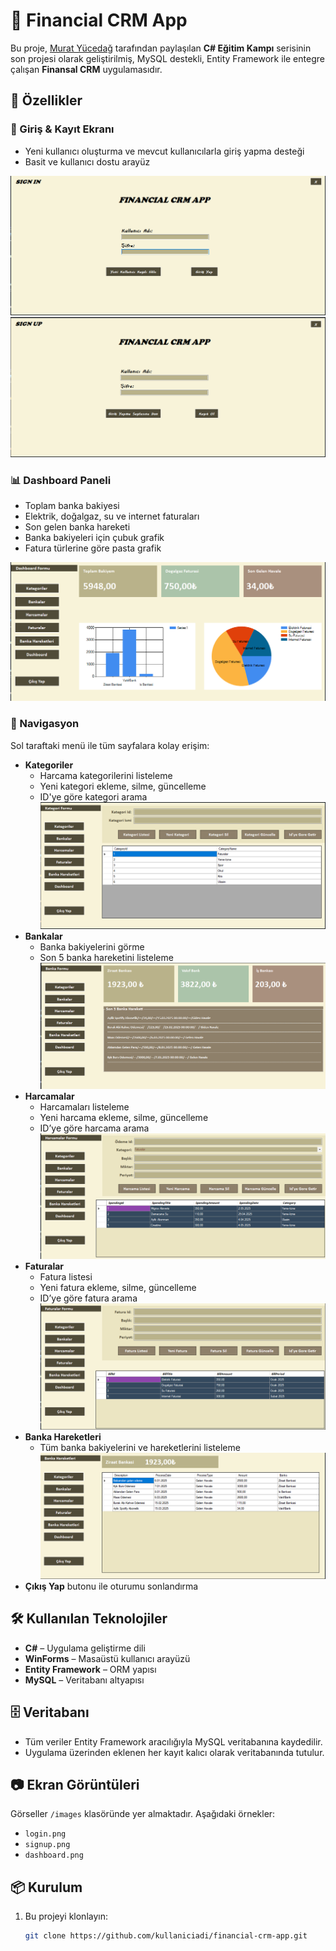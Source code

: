 # 💼 Financial CRM App

Bu proje, [Murat Yücedağ](https://www.udemy.com/user/murat-yucedag/) tarafından paylaşılan **C# Eğitim Kampı** serisinin son projesi olarak geliştirilmiş, MySQL destekli, Entity Framework ile entegre çalışan **Finansal CRM** uygulamasıdır.

## 🚀 Özellikler

### 🔐 Giriş & Kayıt Ekranı
- Yeni kullanıcı oluşturma ve mevcut kullanıcılarla giriş yapma desteği
- Basit ve kullanıcı dostu arayüz


![Login](images/signIn.PNG)
![Signup](images/signUp.PNG)

### 📊 Dashboard Paneli
- Toplam banka bakiyesi
- Elektrik, doğalgaz, su ve internet faturaları
- Son gelen banka hareketi
- Banka bakiyeleri için çubuk grafik
- Fatura türlerine göre pasta grafik

![Dashboard](images/dashboard.PNG)

### 🧭 Navigasyon
Sol taraftaki menü ile tüm sayfalara kolay erişim:
- **Kategoriler**
  - Harcama kategorilerini listeleme
  - Yeni kategori ekleme, silme, güncelleme
  - ID'ye göre kategori arama
  ![Kategoriler](images/categories.PNG)
- **Bankalar**
  - Banka bakiyelerini görme
  - Son 5 banka hareketini listeleme
  ![Bankalar](images/banks.PNG)  
- **Harcamalar**
  - Harcamaları listeleme
  - Yeni harcama ekleme, silme, güncelleme
  - ID’ye göre harcama arama
  ![Harcamalar](images/spendings.PNG)
- **Faturalar**
  - Fatura listesi
  - Yeni fatura ekleme, silme, güncelleme
  - ID’ye göre fatura arama
  ![Faturalar](images/bills.PNG)
- **Banka Hareketleri**
  - Tüm banka bakiyelerini ve hareketlerini listeleme
  ![Banka Hareketleri](images/bank-transactions.PNG)
- **Çıkış Yap** butonu ile oturumu sonlandırma
## 🛠️ Kullanılan Teknolojiler
- **C#** – Uygulama geliştirme dili
- **WinForms** – Masaüstü kullanıcı arayüzü
- **Entity Framework** – ORM yapısı
- **MySQL** – Veritabanı altyapısı

## 🗄️ Veritabanı
- Tüm veriler Entity Framework aracılığıyla MySQL veritabanına kaydedilir.
- Uygulama üzerinden eklenen her kayıt kalıcı olarak veritabanında tutulur.

## 📷 Ekran Görüntüleri
Görseller `/images` klasöründe yer almaktadır. Aşağıdaki örnekler:
- `login.png`
- `signup.png`
- `dashboard.png`

## 📦 Kurulum
1. Bu projeyi klonlayın:
   ```bash
   git clone https://github.com/kullaniciadi/financial-crm-app.git
